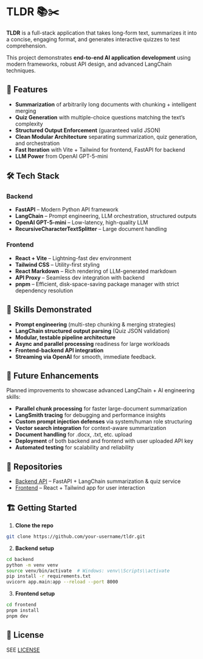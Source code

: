 # TLDR 📚✂️

**TLDR** is a full-stack application that takes long-form text, summarizes it into a concise, engaging format, and generates interactive quizzes to test comprehension.

This project demonstrates **end-to-end AI application development** using modern frameworks, robust API design, and advanced LangChain techniques.

## 🚀 Features

- **Summarization** of arbitrarily long documents with chunking + intelligent merging
- **Quiz Generation** with multiple-choice questions matching the text’s complexity
- **Structured Output Enforcement** (guaranteed valid JSON)
- **Clean Modular Architecture** separating summarization, quiz generation, and orchestration
- **Fast Iteration** with Vite + Tailwind for frontend, FastAPI for backend
- **LLM Power** from OpenAI GPT-5-mini

## 🛠️ Tech Stack

### Backend
- **FastAPI** – Modern Python API framework
- **LangChain** – Prompt engineering, LLM orchestration, structured outputs
- **OpenAI GPT-5-mini** – Low-latency, high-quality LLM
- **RecursiveCharacterTextSplitter** – Large document handling

### Frontend
- **React + Vite** – Lightning-fast dev environment
- **Tailwind CSS** – Utility-first styling
- **React Markdown** – Rich rendering of LLM-generated markdown
- **API Proxy** – Seamless dev integration with backend
- **pnpm** – Efficient, disk-space-saving package manager with strict dependency resolution

## 🧠 Skills Demonstrated

- **Prompt engineering** (multi-step chunking & merging strategies)
- **LangChain structured output parsing** (Quiz JSON validation)
- **Modular, testable pipeline architecture**
- **Async and parallel processing** readiness for large workloads
- **Frontend-backend API integration**
- **Streaming via OpenAI** for smooth, immediate feedback.

## 🔮 Future Enhancements

Planned improvements to showcase advanced LangChain + AI engineering skills:

- **Parallel chunk processing** for faster large-document summarization
- **LangSmith tracing** for debugging and performance insights
- **Custom prompt injection defenses** via system/human role structuring
- **Vector search integration** for context-aware summarization
- **Document handling** for .docx, .txt, etc. upload
- **Deployment** of both backend and frontend with user uploaded API key
- **Automated testing** for scalability and reliability

## 📂 Repositories

- [Backend API](./backend/README.md) – FastAPI + LangChain summarization & quiz service
- [Frontend](./frontend/README.md) – React + Tailwind app for user interaction

## 🏗️ Getting Started

1. **Clone the repo**
```bash
git clone https://github.com/your-username/tldr.git
```

2. **Backend setup**
```bash
cd backend
python -m venv venv
source venv/bin/activate  # Windows: venv\\Scripts\\activate
pip install -r requirements.txt
uvicorn app.main:app --reload --port 8000
```

3. **Frontend setup**
```bash
cd frontend
pnpm install
pnpm dev
```

## 📜 License
SEE [LICENSE](LICENSE)

